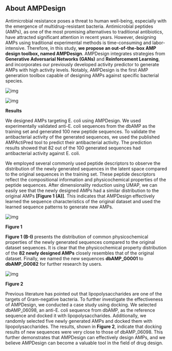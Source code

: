 ## **About AMPDesign**

Antimicrobial resistance poses a threat to human well-being, especially with the emergence of multidrug-resistant bacteria. Antimicrobial peptides (AMPs), as one of the most promising alternatives to traditional antibiotics, have attracted significant attention in recent years. However, designing AMPs using traditional experimental methods is time-consuming and labor-intensive. Therefore, in this study, **we propose an out-of-the-box AMP design toolbox, named AMPDesign**. AMPDesign integrates strategies from **Generative Adversarial Networks (GANs)** and **Reinforcement Learning**, and incorporates our previously developed activity predictor to generate AMPs with high activity levels. Notably, AMPDesign is the first AMP generation toolbox capable of designing AMPs against specific bacterial species.



![img](https://awi.cuhk.edu.cn/~dbAMP/assets/img/generation_fig3.png)

![img](https://awi.cuhk.edu.cn/~dbAMP/assets/img/generation_fig4.png)



**Results**

We designed AMPs targeting E. coli using AMPDesign. We used experimentally validated anti-E. coli sequences from the dbAMP as the training set and generated 100 new peptide sequences. To validate the antibacterial activity of the generated sequences, we used the published AMPActiPred tool to predict their antibacterial activity. The prediction results showed that 82 out of the 100 generated sequences had antibacterial activity against E. coli.

We employed several commonly used peptide descriptors to observe the distribution of the newly generated sequences in the latent space compared to the original sequences in the training set. These peptide descriptors reflect the compositional information and physicochemical properties of the peptide sequences. After dimensionality reduction using UMAP, we can easily see that the newly designed AMPs had a similar distribution to the original AMPs **[Figure 1 (A)]**. This indicates that AMPDesign effectively learned the sequence characteristics of the original dataset and used the learned sequence patterns to generate new AMPs.

![img](https://awi.cuhk.edu.cn/~dbAMP/assets/img/generation_fig1.png)

**Figure 1**

**Figure 1 (B-I)** presents the distribution of common physicochemical properties of the newly generated sequences compared to the original dataset sequences. It is clear that the physicochemical property distribution of the **82 newly designed AMPs** closely resembles that of the original dataset. Finally, we named the new sequences **dbAMP_G0001** to **dbAMP_G0082** for further research by users.

![img](https://awi.cuhk.edu.cn/~dbAMP/assets/img/generation_fig2.png)

**Figure 2**

Previous literature has pointed out that lipopolysaccharides are one of the targets of Gram-negative bacteria. To further investigate the effectiveness of AMPDesign, we conducted a case study using docking. We selected dbAMP_06098, an anti-E. coli sequence from dbAMP, as the reference sequence and docked it with lipopolysaccharides. Additionally, we randomly selected five newly generated AMPs and docked them with lipopolysaccharides. The results, shown in **Figure 2**, indicate that docking results of new sequences were very close to those of dbAMP_06098. This further demonstrates that AMPDesign can effectively design AMPs, and we believe AMPDesign can become a valuable tool in the field of drug design.

